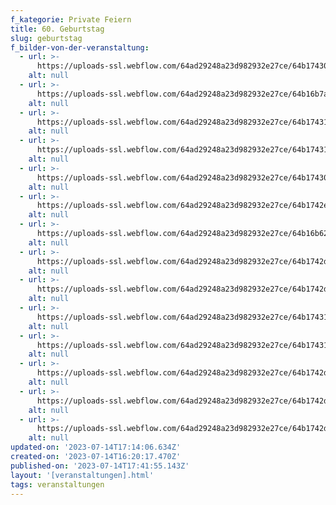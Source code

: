```yaml
---
f_kategorie: Private Feiern
title: 60. Geburtstag
slug: geburtstag
f_bilder-von-der-veranstaltung:
  - url: >-
      https://uploads-ssl.webflow.com/64ad29248a23d982932e27ce/64b174309a1c32152a70095b_IMG_8039.jpeg
    alt: null
  - url: >-
      https://uploads-ssl.webflow.com/64ad29248a23d982932e27ce/64b16b7ac299bb18ffe97f1c_IMG_8045.jpeg
    alt: null
  - url: >-
      https://uploads-ssl.webflow.com/64ad29248a23d982932e27ce/64b1743140400a03f274b812_IMG_8036.jpeg
    alt: null
  - url: >-
      https://uploads-ssl.webflow.com/64ad29248a23d982932e27ce/64b1743143946a9739d43d7a_IMG_8035.jpeg
    alt: null
  - url: >-
      https://uploads-ssl.webflow.com/64ad29248a23d982932e27ce/64b17430b34083ec38275ab7_IMG_8037.jpeg
    alt: null
  - url: >-
      https://uploads-ssl.webflow.com/64ad29248a23d982932e27ce/64b1742e9d6df72666accdf0_IMG_8040.jpeg
    alt: null
  - url: >-
      https://uploads-ssl.webflow.com/64ad29248a23d982932e27ce/64b16b620dfc1413b16f923c_IMG_8044.jpeg
    alt: null
  - url: >-
      https://uploads-ssl.webflow.com/64ad29248a23d982932e27ce/64b1742d5e03d9953a71df83_IMG_8046.jpeg
    alt: null
  - url: >-
      https://uploads-ssl.webflow.com/64ad29248a23d982932e27ce/64b1742db14d070733dfdfc2_IMG_8047.jpeg
    alt: null
  - url: >-
      https://uploads-ssl.webflow.com/64ad29248a23d982932e27ce/64b1743129da15d75281dfe2_IMG_8034.jpeg
    alt: null
  - url: >-
      https://uploads-ssl.webflow.com/64ad29248a23d982932e27ce/64b174316574239eefc48a72_IMG_8033.jpeg
    alt: null
  - url: >-
      https://uploads-ssl.webflow.com/64ad29248a23d982932e27ce/64b1742d7684c2e0eea35a11_IMG_8048.jpeg
    alt: null
  - url: >-
      https://uploads-ssl.webflow.com/64ad29248a23d982932e27ce/64b1742d5e03d9953a71df80_IMG_8049.jpeg
    alt: null
  - url: >-
      https://uploads-ssl.webflow.com/64ad29248a23d982932e27ce/64b1742d77d6a757091643da_IMG_8056.jpeg
    alt: null
updated-on: '2023-07-14T17:14:06.634Z'
created-on: '2023-07-14T16:20:17.470Z'
published-on: '2023-07-14T17:41:55.143Z'
layout: '[veranstaltungen].html'
tags: veranstaltungen
---
```



